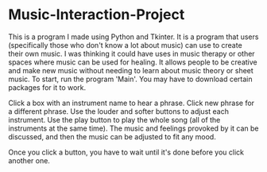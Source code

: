 # Music-Interaction-Project

This is a program I made using Python and Tkinter. It is a program that users (specifically those who don't know a lot about music) can use to create their own music. 
I was thinking it could have uses in music therapy or other spaces where music can be used for healing. It allows people to be creative and make new music without
needing to learn about music theory or sheet music. To start, run the program 'Main'. You may have to download certain packages for it to work. 

Click a box with an instrument name to hear a phrase. Click new phrase for a different phrase. Use the louder and softer buttons to adjust each instrument. 
Use the play button to play the whole song (all of the instruments at the same time). The music and feelings provoked by it can be discussed, and then the music can be
adjusted to fit any mood. 

Once you click a button, you have to wait until it's done before you click another one. 
